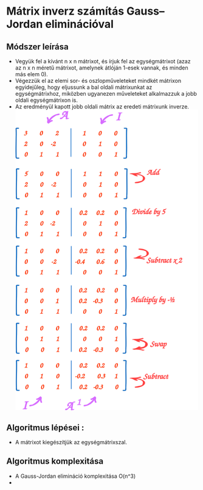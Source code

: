 # Mátrix inverz számítás Gauss–Jordan eliminációval

## Módszer leírása
- Vegyük fel a kívánt n x n mátrixot, és írjuk fel az egységmátrixot (azaz az n x n méretű mátrixot, amelynek átlóján 1-esek vannak, és minden más elem 0).
- Végezzük el az elemi sor- és oszlopműveleteket mindkét mátrixon egyidejűleg, hogy eljussunk a bal oldali mátrixunkat az egységmátrixhoz, miközben ugyanezen műveleteket alkalmazzuk a jobb oldali egységmátrixon is.
- Az eredményül kapott jobb oldali mátrix az eredeti mátrixunk inverze.
![gauss jordán](./pictures/matrix-gauss-jordan.svg)

## Algoritmus lépései :
- A mátrixot kiegészítjük az egységmátrixszal.


## Algoritmus komplexitása
- A Gauss-Jordan elimináció komplexitása O(n^3)
- 